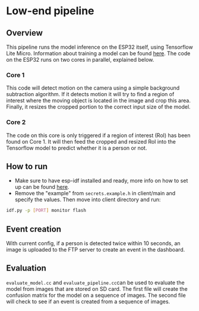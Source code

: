 # Low-end pipeline

## Overview

This pipeline runs the model inference on the ESP32 itself, using Tensorflow Lite Micro. Information about training a model can be found [here](https://github.com/tensorflow/tensorflow/blob/master/tensorflow/lite/micro/examples/person_detection/training_a_model.md). The code on the ESP32 runs on two cores in parallel, explained below.

### Core 1

This code will detect motion on the camera using a simple background subtraction algorithm. If it detects motion it will try to find a region of interest where the moving object is located in the image and crop this area. Finally, it resizes the cropped portion to the correct input size of the model.

### Core 2

The code on this core is only triggered if a region of interest (RoI) has been found on Core 1. It will then feed the cropped and resized RoI into the Tensorflow model to predict whether it is a person or not.

## How to run

- Make sure to have esp-idf installed and ready, more info on how to set up can be found [here](https://docs.espressif.com/projects/esp-idf/en/latest/esp32/get-started/).
- Remove the "example" from `secrets.example.h` in client/main and specify the values. Then move into client directory and run:

```bash
idf.py -p [PORT] monitor flash
```

## Event creation

With current config, if a person is detected twice within 10 seconds, an image is uploaded to the FTP server to create an event in the dashboard.

## Evaluation

`evaluate_model.cc` and `evaluate_pipeline.cc`can be used to evaluate the model from images that are stored on SD card. The first file will create the confusion matrix for the model on a sequence of images. The second file will check to see if an event is created from a sequence of images.
